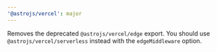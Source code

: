 ```yaml
---
'@astrojs/vercel': major
---
```


Removes the deprecated `@astrojs/vercel/edge` export. You should use `@astrojs/vercel/serverless` instead with the `edgeMiddleware` option.

